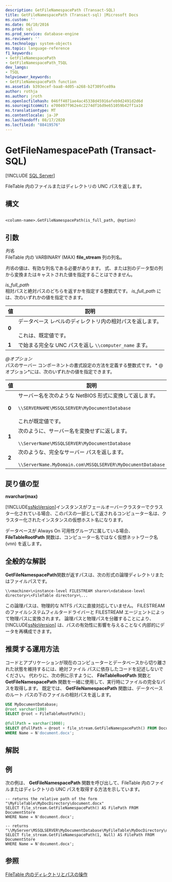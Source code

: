 ```yaml
---
description: GetFileNamespacePath (Transact-SQL)
title: GetFileNamespacePath (Transact-sql) |Microsoft Docs
ms.custom: ''
ms.date: 06/10/2016
ms.prod: sql
ms.prod_service: database-engine
ms.reviewer: ''
ms.technology: system-objects
ms.topic: language-reference
f1_keywords:
- GetFileNamespacePath
- GetFileNamespacePath_TSQL
dev_langs:
- TSQL
helpviewer_keywords:
- GetFileNamespacePath function
ms.assetid: b393ecef-baa8-4d05-a268-b2f309fce89a
author: rothja
ms.author: jroth
ms.openlocfilehash: 046ff4071ae4ac45338d45916afeb9d2491d2d6d
ms.sourcegitcommit: e700497f962e4c2274df16d9e651059b42ff1a10
ms.translationtype: MT
ms.contentlocale: ja-JP
ms.lasthandoff: 08/17/2020
ms.locfileid: "88419576"
---
```

# <a name="getfilenamespacepath-transact-sql"></a>GetFileNamespacePath (Transact-SQL)
[!INCLUDE [SQL Server](../../includes/applies-to-version/sqlserver.md)]

  FileTable 内のファイルまたはディレクトリの UNC パスを返します。  
  
## <a name="syntax"></a>構文  
  
```  
  
<column-name>.GetFileNamespacePath(is_full_path, @option)  
```  
  
## <a name="arguments"></a>引数  
 *列名*  
 FileTable 内の VARBINARY (MAX) **file_stream** 列の列名。  
  
 *列名*の値は、有効な列名である必要があります。 式、または別のデータ型の列から変換またはキャストされた値を指定することはできません。  
  
 *is_full_path*  
 相対パスと絶対パスのどちらを返すかを指定する整数式です。 *is_full_path* には、次のいずれかの値を指定できます。  
  
|値|説明|  
|-----------|-----------------|  
|**0**|データベース レベルのディレクトリ内の相対パスを返します。<br /><br /> これは、既定値です。|  
|**1**|で始まる完全な UNC パスを返し `\\computer_name` ます。|  
  
 *\@オプション*  
 パスのサーバー コンポーネントの書式設定の方法を定義する整数式です。 * \@ オプション*には、次のいずれかの値を指定できます。  
  
|値|説明|  
|-----------|-----------------|  
|**0**|サーバー名を次のような NetBIOS 形式に変換して返します。<br /><br /> `\\SERVERNAME\MSSQLSERVER\MyDocumentDatabase`<br /><br /> これが既定値です。|  
|**1**|次のように、サーバー名を変換せずに返します。<br /><br /> `\\ServerName\MSSQLSERVER\MyDocumentDatabase`|  
|**2**|次のような、完全なサーバー パスを返します。<br /><br /> `\\ServerName.MyDomain.com\MSSQLSERVER\MyDocumentDatabase`|  
  
## <a name="return-type"></a>戻り値の型  
 **nvarchar(max)**  
  
 [!INCLUDE[ssNoVersion](../../includes/ssnoversion-md.md)]インスタンスがフェールオーバークラスターでクラスター化されている場合、このパスの一部として返されるコンピューター名は、クラスター化されたインスタンスの仮想ホスト名になります。  
  
 データベースが Always On 可用性グループに属している場合、 **FileTableRootPath** 関数は、コンピューター名ではなく仮想ネットワーク名 (vnn) を返します。  
  
## <a name="general-remarks"></a>全般的な解説  
 **GetFileNamespacePath**関数が返すパスは、次の形式の論理ディレクトリまたはファイルパスです。  
  
 `\\<machine>\<instance-level FILESTREAM share>\<database-level directory>\<FileTable directory>\...`  
  
 この論理パスは、物理的な NTFS パスに直接対応していません。 FILESTREAM のファイルシステムフィルタードライバーと FILESTREAM エージェントによって物理パスに変換されます。 論理パスと物理パスを分離することにより、[!INCLUDE[ssNoVersion](../../includes/ssnoversion-md.md)] は、パスの有効性に影響を与えることなく内部的にデータを再構成できます。  
  
## <a name="best-practices"></a>推奨する運用方法  
 コードとアプリケーションが現在のコンピューターとデータベースから切り離された状態を維持するには、絶対ファイル パスに依存したコードを記述しないでください。 代わりに、次の例に示すように、 **FileTableRootPath** 関数と **GetFileNamespacePath** 関数を一緒に使用して、実行時にファイルの完全なパスを取得します。 既定では、 **GetFileNamespacePath** 関数は、データベースのルート パスの下のファイルの相対パスを返します。  
  
```sql  
USE MyDocumentDatabase;  
@root varchar(100)  
SELECT @root = FileTableRootPath();  
  
@fullPath = varchar(1000);  
SELECT @fullPath = @root + file_stream.GetFileNamespacePath() FROM DocumentStore  
WHERE Name = N'document.docx';  
```  
  
## <a name="remarks"></a>解説  
  
## <a name="examples"></a>例  
 次の例は、 **GetFileNamespacePath** 関数を呼び出して、FileTable 内のファイルまたはディレクトリの UNC パスを取得する方法を示しています。  
  
```  
-- returns the relative path of the form "\MyFileTable\MyDocDirectory\document.docx"  
SELECT file_stream.GetFileNamespacePath() AS FilePath FROM DocumentStore  
WHERE Name = N'document.docx';  
  
-- returns "\\MyServer\MSSQLSERVER\MyDocumentDatabase\MyFileTable\MyDocDirectory\document.docx"  
SELECT file_stream.GetFileNamespacePath(1, Null) AS FilePath FROM DocumentStore  
WHERE Name = N'document.docx';  
```  
  
## <a name="see-also"></a>参照  
 [FileTable 内のディレクトリとパスの操作](../../relational-databases/blob/work-with-directories-and-paths-in-filetables.md)  
  
  

